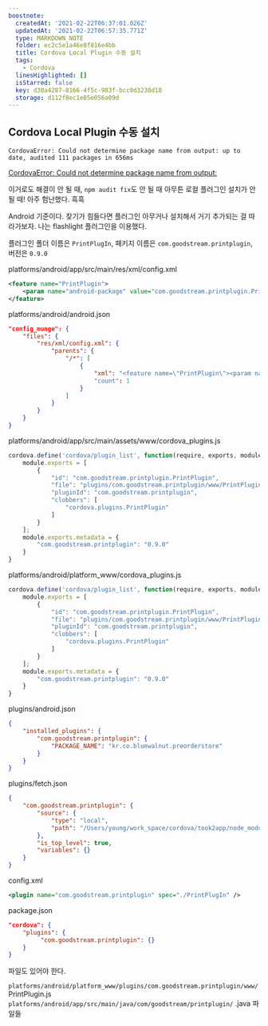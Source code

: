```yaml
---
boostnote:
  createdAt: '2021-02-22T06:37:01.026Z'
  updatedAt: '2021-02-22T06:57:35.771Z'
  type: MARKDOWN_NOTE
  folder: ec2c5e1a46e8f816e4bb
  title: Cordova Local Plugin 수동 설치
  tags:
    - Cordova
  linesHighlighted: []
  isStarred: false
  key: d30a4287-8166-4f5c-983f-bcc0d3230d18
  storage: d112f8ec1e85e056a09d
---
```


Cordova Local Plugin 수동 설치
---
`CordovaError: Could not determine package name from output:
up to date, audited 111 packages in 656ms`

[CordovaError: Could not determine package name from output:](:note:c41848a0-3da7-48ce-bd7d-8c1f60f3f618)

이거로도 해결이 안 될 때, `npm audit fix`도 안 될 때 아무튼 로컬 플러그인 설치가 안 될 때!
아주 험난했다. 흑흑

Android 기준이다.
찾기가 힘들다면 플러그인 아무거나 설치해서 거기 추가되는 걸 따라가보자. 나는 flashlight 플러그인을 이용했다.

플러그인 폴더 이름은 `PrintPlugIn`, 패키지 이름은 `com.goodstream.printplugin`, 버전은 `0.9.0`

platforms/android/app/src/main/res/xml/config.xml
```xml
<feature name="PrintPlugin">
    <param name="android-package" value="com.goodstream.printplugin.PrintPlugin" />
</feature>
```

platforms/android/android.json
```json
"config_munge": {
    "files": {
        "res/xml/config.xml": {
            "parents": {
                "/*": [
                    {
                        "xml": "<feature name=\"PrintPlugin\"><param name=\"android-package\" value=\"com.goodstream.printplugin.PrintPlugin\" /></feature>"
                        "count": 1
                    }
                ]
            }
        }
    }
}
```

platforms/android/app/src/main/assets/www/cordova_plugins.js
```js
cordova.define('cordova/plugin_list', function(require, exports, module) {
    module.exports = [
        {
            "id": "com.goodstream.printplugin.PrintPlugin",
            "file": "plugins/com.goodstream.printplugin/www/PrintPlugin.js",
            "pluginId": "com.goodstream.printplugin",
            "clobbers": [
                "cordova.plugins.PrintPlugin"
            ]
        }
    ];
    module.exports.metadata = {
        "com.goodstream.printplugin": "0.9.0"
    }
}
```

platforms/android/platform_www/cordova_plugins.js
```js
cordova.define('cordova/plugin_list', function(require, exports, module) {
    module.exports = [
        {
            "id": "com.goodstream.printplugin.PrintPlugin",
            "file": "plugins/com.goodstream.printplugin/www/PrintPlugin.js",
            "pluginId": "com.goodstream.printplugin",
            "clobbers": [
                "cordova.plugins.PrintPlugin"
            ]
        }
    ];
    module.exports.metadata = {
        "com.goodstream.printplugin": "0.9.0"
    }
}
```

plugins/android.json
```json
{
    "installed_plugins": {
        "com.goodstream.printplugin": {
            "PACKAGE_NAME": "kr.co.bluewalnut.preorderstore"
        }
    }
}
```

plugins/fetch.json
```json
{
    "com.goodstream.printplugin": {
        "source": {
            "type": "local",
            "path": "/Users/young/work_space/cordova/took2app/node_modules/com.goodstream.printplugin" // 안 맞아도 상관 없는 듯
        },
        "is_top_level": true,
        "variables": {}
    }
}
```

config.xml
```xml
<plugin name="com.goodstream.printplugin" spec="./PrintPlugIn" />
```

package.json
```json
"cordova": {
    "plugins": {
         "com.goodstream.printplugin": {}
    }
}
```

파일도 있어야 한다.

`platforms/android/platform_www/plugins/com.goodstream.printplugin/www/` PrintPlugin.js
`platforms/android/app/src/main/java/com/goodstream/printplugin/` .java 파일들